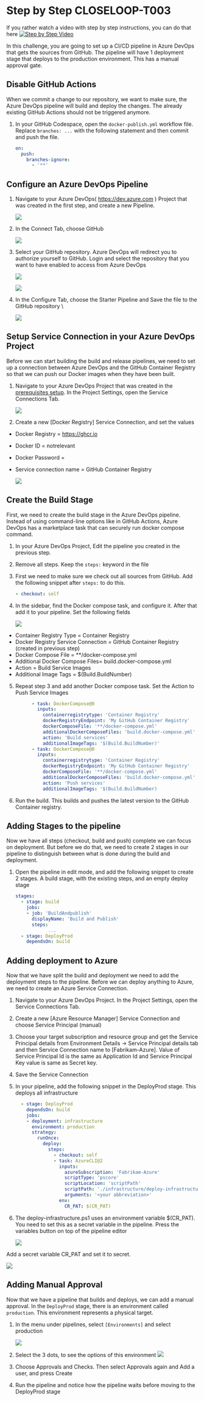 # Step by Step CLOSELOOP-T003

If you rather watch a video with step by step instructions, you can do that here
   [![Step by Step Video](https://img.youtube.com/vi/uvtSyui9l_I/0.jpg)](https://www.youtube.com/watch?v=uvtSyui9l_I)

In this challenge, you are going to set up a CI/CD pipeline in Azure DevOps that gets the sources from GitHub. The pipeline will have 1 deployment stage that deploys to the production environment. This has a manual approval gate.

## Disable GitHub Actions

When we commit a change to our repository, we want to make sure, the Azure DevOps pipeline will build and deploy the changes. The already existing GitHub Actions should not be triggered anymore. 

1. In your GitHub Codespace, open the `docker-publish.yml` workflow file. Replace `branches: ...` with the following statement and then commit and push the file.

   ```yaml
   on:
     push:
       branches-ignore:
         - '**'
   ```
## Configure an Azure DevOps Pipeline

1. Navigate to your Azure DevOps( https://dev.azure.com ) Project that was created in the first step, and create a new Pipeline.

   ![](https://raw.githubusercontent.com/CloudLabsAI-Azure/AIW-DevOps/main/Assets/NewPipeline.png)

2. In the Connect Tab, choose GitHub

   ![](https://raw.githubusercontent.com/CloudLabsAI-Azure/AIW-DevOps/main/Assets/GHCOnnection.png)

3. Select your GitHub repository. Azure DevOps will redirect you to authorize yourself to GitHub. Login and select the repository that you want to have enabled to access from Azure DevOps

   ![](https://raw.githubusercontent.com/CloudLabsAI-Azure/AIW-DevOps/main/Assets/authorizeGH1.png)

   ![](https://raw.githubusercontent.com/CloudLabsAI-Azure/AIW-DevOps/main/Assets/authorizeGH.png)

4. In the Configure Tab, choose the Starter Pipeline and Save the file to the GitHub repository \

   ![](https://raw.githubusercontent.com/CloudLabsAI-Azure/AIW-DevOps/main/Assets/starterpipeline.png)

## Setup Service Connection in your Azure DevOps Project

Before we can start building the build and release pipelines, we need to set up a connection between Azure DevOps and the GitHub Container Registry so that we can push our Docker images when they have been built.

1. Navigate to your Azure DevOps Project that was created in the [prerequisites setup](/Challenges/Prerequisites/Readme.md). In the Project Settings, open the Service Connections Tab.

   ![](https://raw.githubusercontent.com/CloudLabsAI-Azure/AIW-DevOps/main/Assets/ServiceConnection.png)

2. Create a new [Docker Registry] Service Connection, and set the values
* Docker Registry = https://ghcr.io
* Docker ID = notrelevant
* Docker Password = <Your GitHub Personal Access Token>
* Service connection name = GitHub Container Registry

   ![](https://raw.githubusercontent.com/CloudLabsAI-Azure/AIW-DevOps/main/Assets/NewServiceConnectionDetails.png)

## Create the Build Stage

First, we need to create the build stage in the Azure DevOps pipeline. Instead of using command-line options like in GitHub Actions, Azure DevOps has a marketplace task that can  securely run docker compose command.

1. In your Azure DevOps Project, Edit the pipeline you created in the previous step.
2. Remove all steps. Keep the `steps:` keyword in the file
3. First we need to make sure we check out all sources from GitHub. Add the following snippet after `steps:` to do this.

   ```YAML
   - checkout: self
   ```

4. In the sidebar, find the Docker compose task, and configure it. After that add it to your pipeline. Set the following fields

   ![](https://raw.githubusercontent.com/CloudLabsAI-Azure/AIW-DevOps/main/Assets/Docker%20Compose%20Task.png)

* Container Registry Type = Container Registry
* Docker Registry Service Connection = GitHub Container Registry (created in previous step)
* Docker Compose File = **/docker-compose.yml
* Additional Docker Compose Files= build.docker-compose.yml
* Action = Build Service Images
* Additional Image Tags = $(Build.BuildNumber)

5. Repeat step 3 and add another Docker compose task. Set the Action to Push Service Images

   ```YAML
         - task: DockerCompose@0
           inputs:
             containerregistrytype: 'Container Registry'
             dockerRegistryEndpoint: 'My GitHub Container Registry'
             dockerComposeFile: '**/docker-compose.yml'
             additionalDockerComposeFiles: 'build.docker-compose.yml'
             action: 'Build services'
             additionalImageTags: '$(Build.BuildNumber)'
         - task: DockerCompose@0
           inputs:
             containerregistrytype: 'Container Registry'
             dockerRegistryEndpoint: 'My GitHub Container Registry'
             dockerComposeFile: '**/docker-compose.yml'
             additionalDockerComposeFiles: 'build.docker-compose.yml'
             action: 'Push services'
             additionalImageTags: '$(Build.BuildNumber)
   ```

6. Run the build. This builds and pushes the latest version to the GitHub Container registry.

## Adding Stages to the pipeline

Now we have all steps (checkout, build and push) complete we can focus on deployment. But before we do that, we need to create 2 stages in our pipeline to distinguish between what is done during the build and deployment.

1. Open the pipeline in edit mode, and add the following snippet to create 2 stages. A build stage, with the existing steps, and an empty deploy stage

   ```YAML
   stages:
     - stage: build
       jobs:
       - job: 'BuildAndpublish'
         displayName: 'Build and Publish'
         steps:
               ...
     - stage: DeployProd
       dependsOn: build
   ```

## Adding deployment to Azure 

Now that we have split the build and deployment we need to add the deployment steps to the pipeline. Before we can deploy anything to Azure, we need to create an Azure Service Connection.

1. Navigate to your Azure DevOps Project. In the Project Settings, open the Service Connections Tab.
2. Create a new [Azure Resource Manager] Service Connection and choose Service Principal (manual)
3. Choose your target subscription and resource group and get the Service Principal details from Environment Details -> Service Principal details tab and then Service Connection name to [Fabrikam-Azure]. Value of Service Principal Id is the same as Application Id and Service Principal Key value is same as Secret key.
4. Save the Service Connection
5. In your pipeline, add the following snippet in the DeployProd stage. This deploys all infrastructure

   ```YAML
     - stage: DeployProd
       dependsOn: build
       jobs:
       - deployment: infrastructure
         environment: production
         strategy:
           runOnce:
             deploy:
               steps:
                 - checkout: self
                 - task: AzureCLI@2
                   inputs:
                     azureSubscription: 'Fabrikam-Azure'
                     scriptType: 'pscore'
                     scriptLocation: 'scriptPath'
                     scriptPath: './infrastructure/deploy-infrastructure.ps1'
                     arguments: '<your abbreviation>'
                   env:
                     CR_PAT: $(CR_PAT)
   ```

6. The deploy-infrastructure.ps1 uses an environment variable $(CR_PAT). You need to set this as a secret variable in the pipeline. Press the variables button on top of the pipeline editor 
   
   ![](https://raw.githubusercontent.com/CloudLabsAI-Azure/AIW-DevOps/main/Assets/varButtron.png)

Add a secret variable CR_PAT and set it to secret.

   ![](https://raw.githubusercontent.com/CloudLabsAI-Azure/AIW-DevOps/main/Assets/secretVar.png)

## Adding Manual Approval

Now that we have a pipeline that builds and deploys, we can add a manual approval. In the `DeployProd` stage, there is an environment called `production`. This environment represents a physical target. 

1. In the menu under pipelines, select `[Environments]` and select production

   ![](https://raw.githubusercontent.com/CloudLabsAI-Azure/AIW-DevOps/main/Assets/2020-10-16-15-30-29.png)

2. Select the 3 dots, to see the options of this environment
   ![](https://raw.githubusercontent.com/CloudLabsAI-Azure/AIW-DevOps/main/Assets/2020-10-16-15-31-56.png)

3. Choose Approvals and Checks. Then select Approvals again and Add a user, and press Create

4. Run the pipeline and notice how the pipeline waits before moving to the DeployProd stage



 


